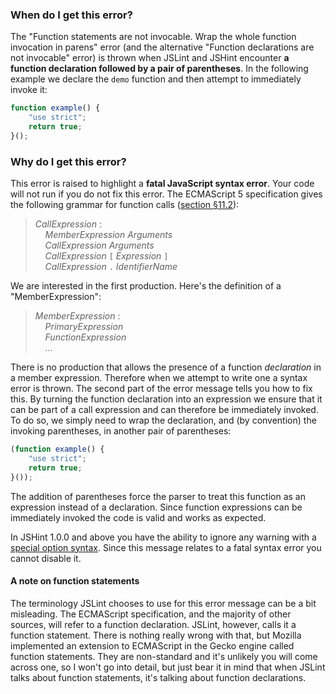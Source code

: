 <!---
{
    "titles": [
        "Function statements are not invocable. Wrap the whole function invocation in parens",
        "Function declarations are not invocable. Wrap the whole function invocation in parens",
        "E039"
    ],
    "slugs": [
        "function-statements-are-not-invocable",
        "function-declarations-are-not-invocable",
        "e039"
    ],
    "linters": [
        "jslint",
        "jshint"
    ],
    "author": "jallardice"
}
-->

### When do I get this error?

The "Function statements are not invocable. Wrap the whole function invocation
in parens" error (and the alternative "Function declarations are not invocable"
error) is thrown when JSLint and JSHint encounter **a function declaration
followed by a pair of parentheses**. In the following example we declare the
`demo` function and then attempt to immediately invoke it:

<!---
{
    "linter": "jslint"
}
-->
```javascript
function example() {
    "use strict";
    return true;
}();
```

### Why do I get this error?

This error is raised to highlight a **fatal JavaScript syntax error**. Your code
will not run if you do not fix this error. The ECMAScript 5 specification gives
the following grammar for function calls ([section &sect;11.2][es5-11.2]):

> *CallExpression* :<br>
> &nbsp;&nbsp;&nbsp;&nbsp;*MemberExpression Arguments*<br>
> &nbsp;&nbsp;&nbsp;&nbsp;*CallExpression Arguments*<br>
> &nbsp;&nbsp;&nbsp;&nbsp;*CallExpression* `[` *Expression* `]`<br>
> &nbsp;&nbsp;&nbsp;&nbsp;*CallExpression* `.` *IdentifierName*

We are interested in the first production. Here's the definition of a
"MemberExpression":

> *MemberExpression* :<br>
> &nbsp;&nbsp;&nbsp;&nbsp;*PrimaryExpression*<br>
> &nbsp;&nbsp;&nbsp;&nbsp;*FunctionExpression*<br>
> &nbsp;&nbsp;&nbsp;&nbsp;...

There is no production that allows the presence of a function *declaration* in a
member expression. Therefore when we attempt to write one a syntax error is
thrown. The second part of the error message tells you how to fix this. By
turning the function declaration into an expression we ensure that it can be
part of a call expression and can therefore be immediately invoked. To do so, we
simply need to wrap the declaration, and (by convention) the invoking
parentheses, in another pair of parentheses:

<!---
{
    "linter": "jslint"
}
-->
```javascript
(function example() {
    "use strict";
    return true;
}());
```

The addition of parentheses force the parser to treat this function as an
expression instead of a declaration. Since function expressions can be
immediately invoked the code is valid and works as expected.

In JSHint 1.0.0 and above you have the ability to ignore any warning with a
[special option syntax][jshintopts]. Since this message relates to a fatal
syntax error you cannot disable it.

#### A note on function statements

The terminology JSLint chooses to use for this error message can be a bit
misleading. The ECMAScript specification, and the majority of other sources,
will refer to a function declaration. JSLint, however, calls it a function
statement. There is nothing really wrong with that, but Mozilla implemented an
extension to ECMAScript in the Gecko engine called function statements. They are
non-standard and it's unlikely you will come across one, so I won't go into
detail, but just bear it in mind that when JSLint talks about function
statements, it's talking about function declarations.

[es5-11.2]: http://es5.github.io/#x11.2
[jshintopts]: http://jshint.com/docs/#options
